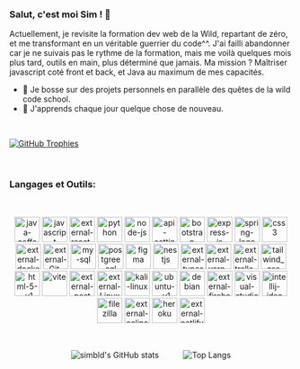 <p align="center">

### Salut, c'est moi Sim ! 👋

Actuellement, je revisite la formation dev web de la Wild, repartant de zéro, 
et me transformant en un véritable guerrier du code^^. 
J'ai failli abandonner car je ne suivais pas le rythme de la formation, 
mais me voilà quelques mois plus tard, outils en main, plus déterminé que jamais. 
Ma mission ? Maîtriser javascript coté front et back, et Java au maximum de mes capacités.

- 🔭 Je bosse sur des projets personnels en parallèle des quêtes de la wild code school.
- 🌱 J'apprends chaque jour quelque chose de nouveau.

</p>
<br>

[![GitHub Trophies](https://github-profile-trophy.vercel.app/?username=simbld&no-frame=true&no-bg=true&theme=darkhub&row=1&column=6&margin-w=50&margin-h=50)](https://github.com/ryo-ma/github-profile-trophy)

<br>

### Langages et Outils:

<br>
<p align="center">
<img width="45" height="45" src="https://img.icons8.com/3d-fluency/45/java-coffee-cup-logo.png" alt="java-coffee-cup-logo"/> <img width="45" height="45" src="https://img.icons8.com/arcade/45/javascript.png" alt="javascript"/> <img width="45" height="45" src="https://img.icons8.com/external-tal-revivo-shadow-tal-revivo/45/external-react-a-javascript-library-for-building-user-interfaces-logo-shadow-tal-revivo.png" alt="external-react-a-javascript-library-for-building-user-interfaces-logo-shadow-tal-revivo"/> <img width="45" height="45" src="https://img.icons8.com/3d-fluency/45/python.png" alt="python"/> <img width="45" height="45" src="https://img.icons8.com/fluency/45/node-js.png" alt="node-js"/> <img width="45" height="45" src="https://img.icons8.com/ios-filled/45/api-settings.png" alt="api-settings"/> <img width="45" height="45" src="https://img.icons8.com/plasticine/45/bootstrap.png" alt="bootstrap"/> <img width="45" height="45" src="https://img.icons8.com/officel/45/express-js.png" alt="express-js"/> <img width="45" height="45" src="https://img.icons8.com/office/45/spring-logo.png" alt="spring-logo"/> <img width="45" height="45" src="https://img.icons8.com/plasticine/45/css3.png" alt="css3"/> <img width="45" height="45" src="https://img.icons8.com/external-tal-revivo-color-tal-revivo/80/external-docker-a-set-of-coupled-software-as-a-service-logo-color-tal-revivo.png" alt="external-docker-a-set-of-coupled-software-as-a-service-logo-color-tal-revivo"/> <img width="45" height="45" src="https://img.icons8.com/external-those-icons-lineal-color-those-icons/45/external-Git-social-media-those-icons-lineal-color-those-icons.png" alt="external-Git-social-media-those-icons-lineal-color-those-icons"/> <img width="45" height="45" src="https://img.icons8.com/color/45/my-sql.png" alt="my-sql"/> <img width="45" height="45" src="https://img.icons8.com/plasticine/45/postgreesql.png" alt="postgreesql"/> <img width="45" height="45" src="https://img.icons8.com/stickers/45/figma.png" alt="figma"/> <img width="45" height="45" src="https://img.icons8.com/color/45/nestjs.png" alt="nestjs"/> <img width="45" height="45" src="https://img.icons8.com/external-tal-revivo-shadow-tal-revivo/45/external-typescript-an-open-source-programming-language-developed-and-maintained-by-microsoft-logo-shadow-tal-revivo.png" alt="external-typescript-an-open-source-programming-language-developed-and-maintained-by-microsoft-logo-shadow-tal-revivo"/><img width="45" height="45" src="https://img.icons8.com/external-tal-revivo-shadow-tal-revivo/45/external-yarn-fast-reliable-and-secure-dependency-management-web-portal-logo-shadow-tal-revivo.png" alt="external-yarn-fast-reliable-and-secure-dependency-management-web-portal-logo-shadow-tal-revivo"/> <img width="45" height="45" src="https://img.icons8.com/external-tal-revivo-shadow-tal-revivo/45/external-trello-a-web-based-list-making-application-for-multi-platform-logo-shadow-tal-revivo.png" alt="external-trello-a-web-based-list-making-application-for-multi-platform-logo-shadow-tal-revivo"/> <img width="45" height="45" src="https://img.icons8.com/fluency/45/tailwind_css.png" alt="tailwind_css"/> <img width="45" height="45" src="https://img.icons8.com/color/45/html-5--v1.png" alt="html-5--v1"/> <img width="45" height="45" src="https://img.icons8.com/color/45/vite.png" alt="vite"/> <img width="45" height="45" src="https://img.icons8.com/external-tal-revivo-shadow-tal-revivo/45/external-postman-is-the-only-complete-api-development-environment-logo-shadow-tal-revivo.png" alt="external-postman-is-the-only-complete-api-development-environment-logo-shadow-tal-revivo"/> <img width="45" height="45" src="https://img.icons8.com/external-those-icons-flat-those-icons/45/external-Linux-logos-and-brands-those-icons-flat-those-icons.png" alt="external-Linux-logos-and-brands-those-icons-flat-those-icons"/> <img width="45" height="45" src="https://img.icons8.com/color/45/kali-linux.png" alt="kali-linux"/> <img width="45" height="45" src="https://img.icons8.com/color/45/ubuntu--v1.png" alt="ubuntu--v1"/> <img width="45" height="45" src="https://img.icons8.com/color/45/debian.png" alt="debian"/> <img width="45" height="45" src="https://img.icons8.com/external-tal-revivo-shadow-tal-revivo/45/external-firebase-a-googles-mobile-platform-that-helps-you-quickly-develop-high-quality-apps-logo-shadow-tal-revivo.png" alt="external-firebase-a-googles-mobile-platform-that-helps-you-quickly-develop-high-quality-apps-logo-shadow-tal-revivo"/> <img width="45" height="45" src="https://img.icons8.com/color/45/visual-studio-code-2019.png" alt="visual-studio-code-2019"/> <img width="45" height="45" src="https://img.icons8.com/color/45/intellij-idea.png" alt="intellij-idea"/> <img width="45" height="45" src="https://img.icons8.com/color/45/filezilla.png" alt="filezilla"/> <img width="45" height="45" src="https://img.icons8.com/external-tal-revivo-shadow-tal-revivo/45/external-eclipse-an-integrated-development-environment-used-in-computer-programming-logo-shadow-tal-revivo.png" alt="external-eclipse-an-integrated-development-environment-used-in-computer-programming-logo-shadow-tal-revivo"/> <img width="45" height="45" src="https://img.icons8.com/color/45/heroku.png" alt="heroku"/> <img width="45" height="45" src="https://img.icons8.com/external-tal-revivo-shadow-tal-revivo/45/external-netlify-a-cloud-computing-company-that-offers-hosting-and-serverless-backend-services-for-static-websites-logo-shadow-tal-revivo.png" alt="external-netlify-a-cloud-computing-company-that-offers-hosting-and-serverless-backend-services-for-static-websites-logo-shadow-tal-revivo"/>
</p>
<br>
<p align="center">
  <img src="https://github-readme-stats.vercel.app/api?username=simbld&show_icons=true&theme=radical" alt="simbld's GitHub stats" />
  &nbsp; &nbsp; &nbsp; &nbsp; &nbsp;
  <img src="https://github-readme-stats.vercel.app/api/top-langs/?username=simbld&layout=compact&theme=radical" alt="Top Langs" />
</p>

